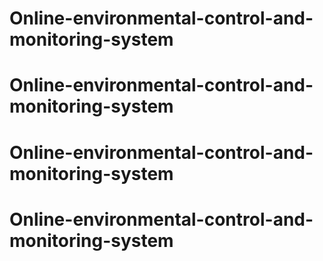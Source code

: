 # Online-environmental-control-and-monitoring-system
# Online-environmental-control-and-monitoring-system
# Online-environmental-control-and-monitoring-system
# Online-environmental-control-and-monitoring-system

